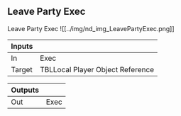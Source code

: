 ## Leave Party Exec
Leave Party Exec
![[../img/nd_img_LeavePartyExec.png]]

|Inputs||
|--|--|
| In | Exec |
| Target | TBLLocal Player Object Reference |

|Outputs||
|--|--|
| Out | Exec |
